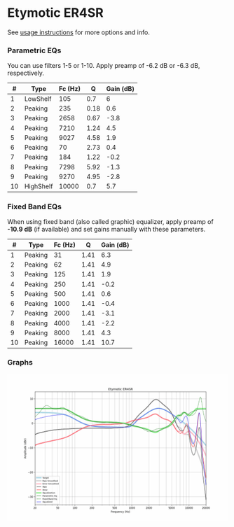 # Etymotic ER4SR
See [usage instructions](https://github.com/jaakkopasanen/AutoEq#usage) for more options and info.

### Parametric EQs
You can use filters 1-5 or 1-10. Apply preamp of -6.2 dB or -6.3 dB, respectively.

|   # | Type      |   Fc (Hz) |    Q |   Gain (dB) |
|-----|-----------|-----------|------|-------------|
|   1 | LowShelf  |       105 | 0.7  |         6   |
|   2 | Peaking   |       235 | 0.18 |         0.6 |
|   3 | Peaking   |      2658 | 0.67 |        -3.8 |
|   4 | Peaking   |      7210 | 1.24 |         4.5 |
|   5 | Peaking   |      9027 | 4.58 |         1.9 |
|   6 | Peaking   |        70 | 2.73 |         0.4 |
|   7 | Peaking   |       184 | 1.22 |        -0.2 |
|   8 | Peaking   |      7298 | 5.92 |        -1.3 |
|   9 | Peaking   |      9270 | 4.95 |        -2.8 |
|  10 | HighShelf |     10000 | 0.7  |         5.7 |

### Fixed Band EQs
When using fixed band (also called graphic) equalizer, apply preamp of **-10.9 dB** (if available) and set gains manually with these parameters.

|   # | Type    |   Fc (Hz) |    Q |   Gain (dB) |
|-----|---------|-----------|------|-------------|
|   1 | Peaking |        31 | 1.41 |         6.3 |
|   2 | Peaking |        62 | 1.41 |         4.9 |
|   3 | Peaking |       125 | 1.41 |         1.9 |
|   4 | Peaking |       250 | 1.41 |        -0.2 |
|   5 | Peaking |       500 | 1.41 |         0.6 |
|   6 | Peaking |      1000 | 1.41 |        -0.4 |
|   7 | Peaking |      2000 | 1.41 |        -3.1 |
|   8 | Peaking |      4000 | 1.41 |        -2.2 |
|   9 | Peaking |      8000 | 1.41 |         4.3 |
|  10 | Peaking |     16000 | 1.41 |        10.7 |

### Graphs
![](./Etymotic%20ER4SR.png)
